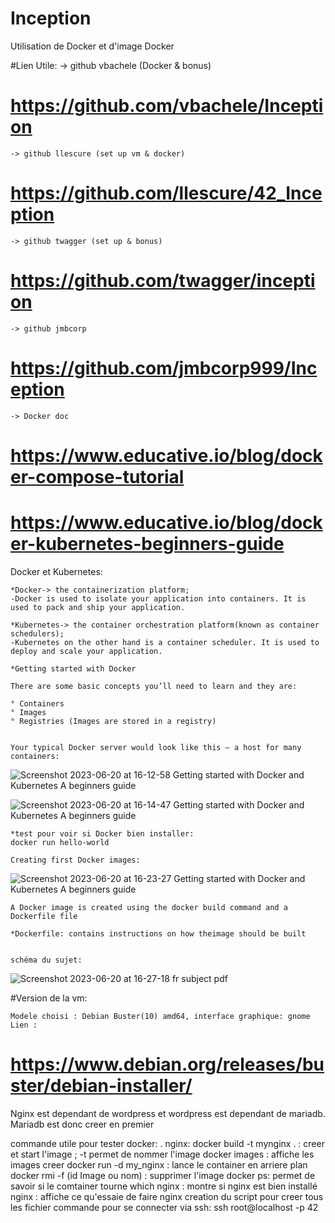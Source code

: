 # Inception
Utilisation de Docker et d'image Docker

#Lien Utile:
	-> github vbachele (Docker & bonus)
#	https://github.com/vbachele/Inception
	-> github llescure (set up vm & docker)
#	https://github.com/llescure/42_Inception
	-> github twagger (set up & bonus)
#	https://github.com/twagger/inception
	-> github jmbcorp
#	https://github.com/jmbcorp999/Inception
	-> Docker doc
#	https://www.educative.io/blog/docker-compose-tutorial
#	https://www.educative.io/blog/docker-kubernetes-beginners-guide

Docker et Kubernetes:

	*Docker-> the containerization platform;
	-Docker is used to isolate your application into containers. It is used to pack and ship your application.

	*Kubernetes-> the container orchestration platform(known as container schedulers);
	-Kubernetes on the other hand is a container scheduler. It is used to deploy and scale your application.

	*Getting started with Docker

	There are some basic concepts you’ll need to learn and they are:

	° Containers
	° Images
	° Registries (Images are stored in a registry)


	Your typical Docker server would look like this — a host for many containers:

![Screenshot 2023-06-20 at 16-12-58 Getting started with Docker and Kubernetes A beginners guide](https://github.com/CassandraLct/Inception/assets/90134090/2661de83-3ae5-4338-8e58-083cba09204e)

![Screenshot 2023-06-20 at 16-14-47 Getting started with Docker and Kubernetes A beginners guide](https://github.com/CassandraLct/Inception/assets/90134090/7da0b6ae-e26b-4288-a70e-944b38953bb9)


	*test pour voir si Docker bien installer:
	docker run hello-world

	Creating first Docker images:

![Screenshot 2023-06-20 at 16-23-27 Getting started with Docker and Kubernetes A beginners guide](https://github.com/CassandraLct/Inception/assets/90134090/1ca59c83-7043-4816-82be-88abf1db8eca)

	A Docker image is created using the docker build command and a Dockerfile file

	*Dockerfile: contains instructions on how theimage should be built


	schéma du sujet:

![Screenshot 2023-06-20 at 16-27-18 fr subject pdf](https://github.com/CassandraLct/Inception/assets/90134090/d142d4a0-e9b2-4968-8438-46b58a0256bb)

#Version de la vm:

	Modele choisi : Debian Buster(10) amd64, interface graphique: gnome
	Lien : 
#	https://www.debian.org/releases/buster/debian-installer/

Nginx est dependant de wordpress et wordpress est dependant de mariadb.
Mariadb est donc creer en premier

commande utile pour tester docker:
 . nginx:
docker build -t mynginx . : creer et start l'image ; -t permet de nommer l'image
docker images : affiche les images creer
docker run -d my_nginx : lance le container en arriere plan
docker rmi -f (id Image ou nom) : supprimer l'image
docker ps: permet de savoir si le comtainer tourne
which nginx : montre si nginx est bien installé
nginx : affiche ce qu'essaie de faire nginx
creation du script pour creer tous les fichier
commande pour se connecter via ssh: ssh root@localhost -p 42

